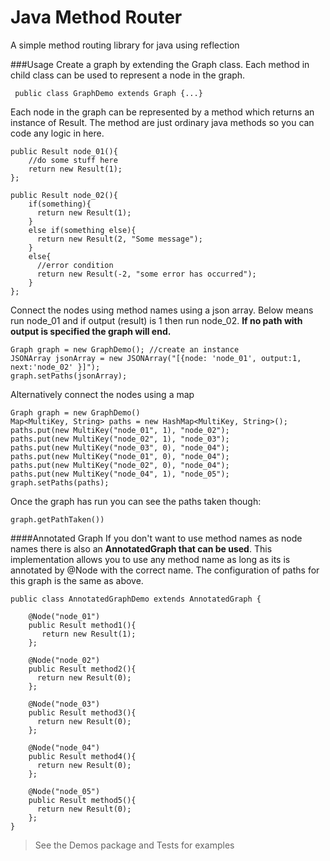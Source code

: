 Java Method Router
================

A simple method routing library for java using reflection


###Usage
Create a graph by extending the Graph class.
Each method in child class can be used to represent a node in the graph.

     public class GraphDemo extends Graph {...}

Each node in the graph can be represented by a method which returns an instance of Result. The method are just ordinary java methods so you can code any logic in here.

    public Result node_01(){
        //do some stuff here
        return new Result(1);
    };

    public Result node_02(){
        if(something){
          return new Result(1);
        }
        else if(something else){
          return new Result(2, "Some message");
        }
        else{
          //error condition
          return new Result(-2, "some error has occurred");
        }
    };

Connect the nodes using method names using a json array. Below means run node_01 and if output (result) is 1 then run node_02. **If no path with output is specified the graph will end.**

    Graph graph = new GraphDemo(); //create an instance
    JSONArray jsonArray = new JSONArray("[{node: 'node_01', output:1, next:'node_02' }]");
    graph.setPaths(jsonArray);

Alternatively connect the nodes using a map

    Graph graph = new GraphDemo()
    Map<MultiKey, String> paths = new HashMap<MultiKey, String>();
    paths.put(new MultiKey("node_01", 1), "node_02");
    paths.put(new MultiKey("node_02", 1), "node_03");
    paths.put(new MultiKey("node_03", 0), "node_04");
    paths.put(new MultiKey("node_01", 0), "node_04");
    paths.put(new MultiKey("node_02", 0), "node_04");
    paths.put(new MultiKey("node_04", 1), "node_05");
    graph.setPaths(paths);

Once the graph has run you can see the paths taken though:

    graph.getPathTaken())


####Annotated Graph
If you don't want to use method names as node names there is also an **AnnotatedGraph that can be used**. This implementation allows you to use any method name as long as its is annotated by @Node with the correct name. The configuration of paths for this graph is the same as above.

    public class AnnotatedGraphDemo extends AnnotatedGraph {

        @Node("node_01")
        public Result method1(){
           return new Result(1);
        };

        @Node("node_02")
        public Result method2(){
          return new Result(0);
        };

        @Node("node_03")
        public Result method3(){
          return new Result(0);
        };

        @Node("node_04")
        public Result method4(){
          return new Result(0);
        };

        @Node("node_05")
        public Result method5(){
          return new Result(0);
        };
    }


> See the Demos package and Tests for examples
